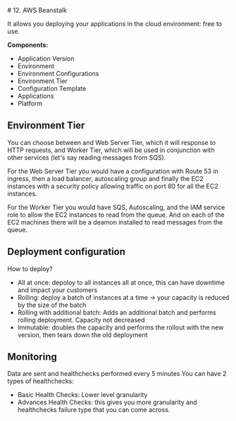 # 12. AWS Beanstalk

It allows you deploying your applications in the cloud environment: free to use.

**Components:**
* Application Version
* Environment
* Environment Configurations
* Environment Tier
* Configuration Template
* Applications
* Platform

## Environment Tier
You can choose between and Web Server Tier, which it will response to HTTP requests, and Worker Tier, which will be used in conjunction with other services (let's say reading messages from SQS).

For the Web Server Tier you would have a configuration with Route 53 in ingress, then a load balancer, autoscaling group and finally the EC2 instances with a security policy allowing traffic on port 80 for all the EC2 instances.

For the Worker Tier you would have SQS, Autoscaling, and the IAM service role to allow the EC2 instances to read from the queue. And on each of the EC2 machines there will be a deamon installed to read messages from the queue.

## Deployment configuration
How to deploy?

* All at once: depoloy to all instances all at once, this can have downtime and impact your customers
* Rolling: deploy a batch of instances at a time -> your capacity is reduced by the size of the batch
* Rolling with additional batch: Adds an additional batch and performs rolling deployment. Capacity not decreased
* Immutable: doubles the capacity and performs the rollout with the new version, then tears down the old deployment

## Monitoring
Data are sent and healthchecks performed every 5 minutes
You can have 2 types of healthchecks:
* Basic Health Checks: Lower level granularity
* Advances Health Checks: this gives you more granularity and healthchecks failure type that you can come across.